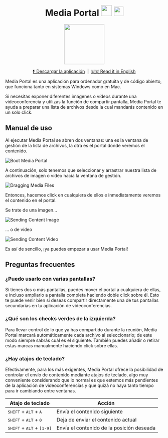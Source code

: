 <h1 align="center">Media Portal <img height="34" width="34" src="https://user-images.githubusercontent.com/4168389/80243995-80921700-8668-11ea-90ec-e19eb6c02c75.png"> <img height="30" width="30" src="https://user-images.githubusercontent.com/4168389/80243999-81c34400-8668-11ea-94b5-ad61ef3945b7.png"></h1>

<p align="center">
<img height="128" width="128" src="https://user-images.githubusercontent.com/4168389/80284013-e7243d00-871b-11ea-959b-e4edb10c47d3.png">
</p>

<p align="center">
<a href="https://github.com/desko27/mediaportal/releases/latest">⏬ Descargar la aplicación</a> &nbsp;|&nbsp; <a href="https://github.com/desko27/mediaportal/blob/master/README.md">🇺🇸 Read it in English</a>
</p>

Media Portal es una aplicación para ordenador gratuita y de código abierto, que funciona tanto en sistemas Windows como en Mac.

Si necesitas exponer diferentes imágenes o vídeos durante una videoconferencia y utilizas la función de compartir pantalla, Media Portal te ayuda a preparar una lista de archivos desde la cual mandarás contenido en un solo click.

## Manual de uso

Al ejecutar Media Portal se abren dos ventanas: una es la ventana de gestión de la lista de archivos, la otra es el portal donde veremos el contenido.

![Boot Media Portal](https://user-images.githubusercontent.com/4168389/80231414-9f39e300-8653-11ea-9453-74fbc6f83ac9.png)

A continuación, solo tenemos que seleccionar y arrastrar nuestra lista de archivos de imagen o vídeo hacia la ventana de gestión.

![Dragging Media Files](https://user-images.githubusercontent.com/4168389/80231433-a52fc400-8653-11ea-9d38-6ea11f9d19f3.png)

Entonces, hacemos click en cualquiera de ellos e inmediatamente veremos el contenido en el portal.

Se trate de una imagen...

![Sending Content Image](https://user-images.githubusercontent.com/4168389/80231438-a82ab480-8653-11ea-959f-f2322055848f.png)

... o de vídeo

![Sending Content Video](https://user-images.githubusercontent.com/4168389/80231445-aa8d0e80-8653-11ea-81dd-a4bf6bc1e576.png)


Es así de sencillo, ¡ya puedes empezar a usar Media Portal!

## Preguntas frecuentes

### ¿Puedo usarlo con varias pantallas?
Si tienes dos o más pantallas, puedes mover el portal a cualquiera de ellas, e incluso ampliarlo a pantalla completa haciendo doble click sobre él. Esto te puede venir bien si deseas compartir directamente una de tus pantallas secundarias en tu aplicación de videoconferencias.

### ¿Qué son los checks verdes de la izquierda?
Para llevar control de lo que ya has compartido durante la reunión, Media Portal marcará automáticamente cada archivo al seleccionarlo; de este modo siempre sabrás cuál es el siguiente. También puedes añadir o retirar estas marcas manualmente haciendo click sobre ellas.

### ¿Hay atajos de teclado?
Efectivamente, para los más exigentes, Media Portal ofrece la posibilidad de controlar el envío de contenido mediante atajos de teclado, algo muy conveniente considerando que lo normal es que estemos más pendientes de la aplicación de videoconferencias y que quizá no haya tanto tiempo para ir cambiando entre ventanas.

| Atajo de teclado | Acción |
| --- | --- |
| <kbd>SHIFT</kbd> + <kbd>ALT</kbd> + <kbd>A</kbd> | Envía el contenido siguiente |
| <kbd>SHIFT</kbd> + <kbd>ALT</kbd> + <kbd>0</kbd> | Deja de enviar el contenido actual |
| <kbd>SHIFT</kbd> + <kbd>ALT</kbd> + <kbd>[1-9]</kbd> | Envía el contenido de la posición deseada |

